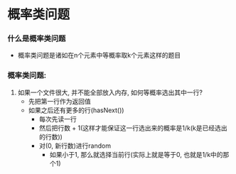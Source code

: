 # 概率类问题

### 什么是概率类问题

* 概率类问题是诸如在n个元素中等概率取k个元素这样的题目

### 概率类问题:

1. 如果一个文件很大, 并不能全部放入内存, 如何等概率选出其中一行?
   * 先把第一行作为返回值
   * 如果之后还有更多的行\(hasNext\(\)\)
     * 每次先读一行
     * 然后把行数 + 1\(这样才能保证这一行选出来的概率是1/k\(k是已经选出的行数\)\)
     * 对\(0, 新行数\)进行random
       * 如果小于1, 那么就选择当前行\(实际上就是等于0, 也就是1/k中的那个1\)




